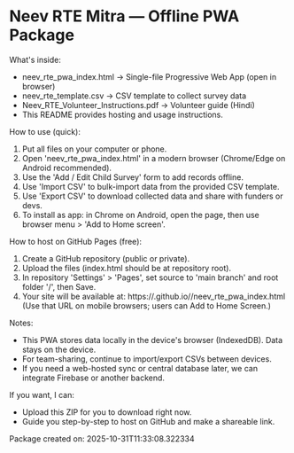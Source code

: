 
Neev RTE Mitra — Offline PWA Package
===================================

What's inside:
- neev_rte_pwa_index.html  -> Single-file Progressive Web App (open in browser)
- neev_rte_template.csv    -> CSV template to collect survey data
- Neev_RTE_Volunteer_Instructions.pdf -> Volunteer guide (Hindi)
- This README provides hosting and usage instructions.

How to use (quick):
1. Put all files on your computer or phone.
2. Open 'neev_rte_pwa_index.html' in a modern browser (Chrome/Edge on Android recommended).
3. Use the 'Add / Edit Child Survey' form to add records offline.
4. Use 'Import CSV' to bulk-import data from the provided CSV template.
5. Use 'Export CSV' to download collected data and share with funders or devs.
6. To install as app: in Chrome on Android, open the page, then use browser menu > 'Add to Home screen'.

How to host on GitHub Pages (free):
1. Create a GitHub repository (public or private).
2. Upload the files (index.html should be at repository root).
3. In repository 'Settings' > 'Pages', set source to 'main branch' and root folder '/', then Save.
4. Your site will be available at: https://<your-username>.github.io/<repo-name>/neev_rte_pwa_index.html
   (Use that URL on mobile browsers; users can Add to Home Screen.)

Notes:
- This PWA stores data locally in the device's browser (IndexedDB). Data stays on the device.
- For team-sharing, continue to import/export CSVs between devices.
- If you need a web-hosted sync or central database later, we can integrate Firebase or another backend.

If you want, I can:
- Upload this ZIP for you to download right now.
- Guide you step-by-step to host on GitHub and make a shareable link.

Package created on: 2025-10-31T11:33:08.322334
